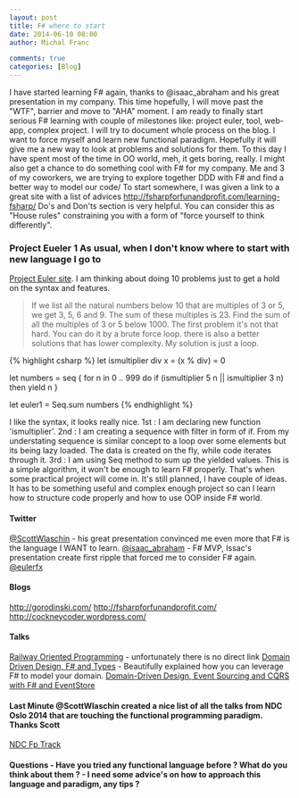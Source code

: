 ```yaml
---
layout: post
title: F# where to start
date: 2014-06-10 08:00
author: Michal Franc

comments: true
categories: [Blog]
---
```

<p>I have started learning F# again, thanks to @isaac_abraham and his great presentation in my company. This time hopefully, I will move past the "WTF", barrier and move to "AHA" moment. I am ready to finally start serious F# learning with couple of milestones like: project euler, tool, web-app, complex project. I will try to document whole process on the blog. I want to force myself and learn new functional paradigm. Hopefully it will give me a new way to look at problems and solutions for them. To this day I have spent most of the time in OO world, meh, it gets boring, really. I might also get a chance to do something cool with F# for my company. Me and 3 of my coworkers, we are trying to explore together DDD with F# and find a better way to model our code/ To start somewhere, I was given a link to a great site with a list of advices <a href="http://fsharpforfunandprofit.com/learning-fsharp/">http://fsharpforfunandprofit.com/learning-fsharp/</a> Do's and Don'ts section is very helpful. You can consider this as "House rules" constraining you with a form of "force yourself to think differently".</p>

<h3>Project Eueler 1 As usual, when I don't know where to start with new language I go to</h3>

<p><a href="https://projecteuler.net/">Project Euler site</a>. I am thinking about doing 10 problems just to get a hold on the syntax and features.</p>

<blockquote>
  <p>If we list all the natural numbers below 10 that are multiples of 3 or 5, we get 3, 5, 6 and 9. The sum of these multiples is 23. Find the sum of all the multiples of 3 or 5 below 1000. The first problem it's not that hard. You can do it by a brute force loop. there is also a better solutions that has lower complexity. My solution is just a loop.</p>
</blockquote>


{% highlight csharp %}
let ismultiplier div x = (x % div) = 0

let numbers = seq { for n in 0 .. 999 do if (ismultiplier 5 n || ismultiplier 3 n) then yield n  }

let euler1 = Seq.sum numbers
{% endhighlight %}


<p>I like the syntax, it looks really nice. 1st : I am declaring new function 'ismultiplier'. 2nd : I am creating a sequence with filter in form of if. From my understating sequence is similar concept to a loop over some elements but its being lazy loaded. The data is created on the fly, while code iterates through it. 3rd : I am using Seq method to sum up the yielded values. This is a simple algorithm, it won't be enough to learn F# properly. That's when some practical project will come in. It's still planned, I have couple of ideas. It has to be something useful and complex enough project so can I learn how to structure code properly and how to use OOP inside F# world.</p>

<h4>Twitter</h4>

<p><a href="https://twitter.com/ScottWlaschin">@ScottWlaschin</a> - his great presentation convinced me even more that F# is the language I WANT to learn. <a href="https://twitter.com/isaac_abraham">@isaac_abraham</a> - F# MVP, Issac's presentation create first ripple that forced me to consider F# again. <a href="https://twitter.com/eulerfx">@eulerfx</a></p>

<h4>Blogs</h4>

<p><a href="http://gorodinski.com/">http://gorodinski.com/</a> <a href="http://fsharpforfunandprofit.com">http://fsharpforfunandprofit.com/</a> <a href="http://cockneycoder.wordpress.com/">http://cockneycoder.wordpress.com/</a></p>

<h4>Talks</h4>

<p><a href="http://vimeo.com/channels/ndc2014/page:9">Railway Oriented Programming</a> - unfortunately there is no direct link <a href="https://skillsmatter.com/skillscasts/4971-domain-driven-design-with-scott-wlaschin">Domain Driven Design, F# and Types</a> - Beautifully explained how you can leverage F# to model your domain. <a href="https://www.youtube.com/watch?v=MHvr71T_LZw">Domain-Driven Design, Event Sourcing and CQRS with F# and EventStore</a></p>

<h4>Last Minute @ScottWlaschin created a nice list of all the talks from NDC Oslo 2014 that are touching the functional programming paradigm. Thanks Scott</h4>

<p><a href="https://gist.github.com/swlaschin/269faaf27c405a808064">NDC Fp Track</a></p>

<h4>Questions - Have you tried any functional language before ? What do you think about them ? - I need some advice's on how to approach this language and paradigm, any tips ?</h4>

